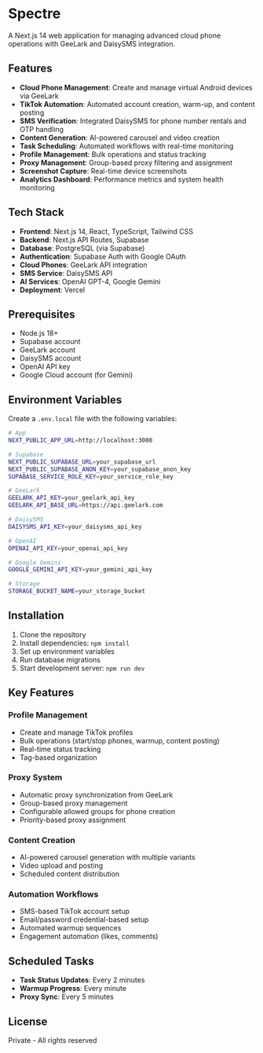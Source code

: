 # Spectre

A Next.js 14 web application for managing advanced cloud phone operations with GeeLark and DaisySMS integration.

## Features

- **Cloud Phone Management**: Create and manage virtual Android devices via GeeLark
- **TikTok Automation**: Automated account creation, warm-up, and content posting
- **SMS Verification**: Integrated DaisySMS for phone number rentals and OTP handling
- **Content Generation**: AI-powered carousel and video creation
- **Task Scheduling**: Automated workflows with real-time monitoring
- **Profile Management**: Bulk operations and status tracking
- **Proxy Management**: Group-based proxy filtering and assignment
- **Screenshot Capture**: Real-time device screenshots
- **Analytics Dashboard**: Performance metrics and system health monitoring

## Tech Stack

- **Frontend**: Next.js 14, React, TypeScript, Tailwind CSS
- **Backend**: Next.js API Routes, Supabase
- **Database**: PostgreSQL (via Supabase)
- **Authentication**: Supabase Auth with Google OAuth
- **Cloud Phones**: GeeLark API integration
- **SMS Service**: DaisySMS API
- **AI Services**: OpenAI GPT-4, Google Gemini
- **Deployment**: Vercel

## Prerequisites

- Node.js 18+
- Supabase account
- GeeLark account
- DaisySMS account
- OpenAI API key
- Google Cloud account (for Gemini)

## Environment Variables

Create a `.env.local` file with the following variables:

```bash
# App
NEXT_PUBLIC_APP_URL=http://localhost:3000

# Supabase
NEXT_PUBLIC_SUPABASE_URL=your_supabase_url
NEXT_PUBLIC_SUPABASE_ANON_KEY=your_supabase_anon_key
SUPABASE_SERVICE_ROLE_KEY=your_service_role_key

# GeeLark
GEELARK_API_KEY=your_geelark_api_key
GEELARK_API_BASE_URL=https://api.geelark.com

# DaisySMS
DAISYSMS_API_KEY=your_daisysms_api_key

# OpenAI
OPENAI_API_KEY=your_openai_api_key

# Google Gemini
GOOGLE_GEMINI_API_KEY=your_gemini_api_key

# Storage
STORAGE_BUCKET_NAME=your_storage_bucket
```

## Installation

1. Clone the repository
2. Install dependencies: `npm install`
3. Set up environment variables
4. Run database migrations
5. Start development server: `npm run dev`

## Key Features

### Profile Management
- Create and manage TikTok profiles
- Bulk operations (start/stop phones, warmup, content posting)
- Real-time status tracking
- Tag-based organization

### Proxy System
- Automatic proxy synchronization from GeeLark
- Group-based proxy management
- Configurable allowed groups for phone creation
- Priority-based proxy assignment

### Content Creation
- AI-powered carousel generation with multiple variants
- Video upload and posting
- Scheduled content distribution

### Automation Workflows
- SMS-based TikTok account setup
- Email/password credential-based setup
- Automated warmup sequences
- Engagement automation (likes, comments)

## Scheduled Tasks

- **Task Status Updates**: Every 2 minutes
- **Warmup Progress**: Every minute
- **Proxy Sync**: Every 5 minutes

## License

Private - All rights reserved